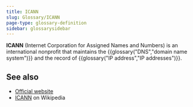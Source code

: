 ```yaml
---
title: ICANN
slug: Glossary/ICANN
page-type: glossary-definition
sidebar: glossarysidebar
---
```



**ICANN** (Internet Corporation for Assigned Names and Numbers) is an international nonprofit that maintains the {{glossary("DNS","domain name system")}} and the record of {{glossary("IP address","IP addresses")}}.

## See also

- [Official website](https://www.icann.org/)
- [ICANN](https://en.wikipedia.org/wiki/ICANN) on Wikipedia
